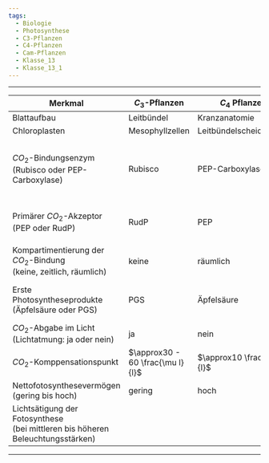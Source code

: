 ```yaml
---
tags:
  - Biologie
  - Photosynthese
  - C3-Pflanzen
  - C4-Pflanzen
  - Cam-Pflanzen
  - Klasse_13
  - Klasse_13_1
---
```


---

| Merkmal                                                                           | $C_3$-Pflanzen                   | $C_4$ Pflanzen              | $CAM$-Pflanzen                                       |
| --------------------------------------------------------------------------------- | -------------------------------- | --------------------------- | ---------------------------------------------------- |
| Blattaufbau                                                                       | Leitbündel                       | Kranzanatomie               | Leitbündel                                           |
| Chloroplasten                                                                     | Mesophyllzellen                  | Leitbündelscheidezellen     | Mesophyllzellen                                      |
| $CO_2$-Bindungsenzym<br>(Rubisco oder PEP-Carboxylase)                            | Rubisco                          | PEP-Carboxylase             | Im Licht: Rubisco<br><br>Im Dunkeln: PEP-Carboxylase |
| Primärer $CO_2$-Akzeptor<br>(PEP oder RudP)                                       | RudP                             | PEP                         | Im Licht: RudP<br><br>Im Dunkeln: PEP                |
| Kompartimentierung der $CO_2$-Bindung<br>(keine, zeitlich, räumlich)              | keine                            | räumlich                    | zeitlich                                             |
| Erste Photosyntheseprodukte<br>(Äpfelsäure oder PGS)                              | PGS                              | Äpfelsäure                  | Im Licht: PGS<br><br>Im Dunkeln: Äpfelsäure          |
| $CO_2$-Abgabe im Licht<br>(Lichtatmung: ja oder nein)                             | ja                               | nein                        | nein                                                 |
| $CO_2$-Komppensationspunkt                                                        | $\approx30 - 60 \frac{\mu l}{l}$ | $\approx10 \frac{\mu l}{l}$ | $\approx 10 \frac{\mu l}{l}$                         |
| Nettofotosynthesevermögen<br>(gering bis hoch)                                    | gering                           | hoch                        | mittel                                               |
| Lichtsätigung der Fotosynthese<br>(bei mittleren bis höheren Beleuchtungsstärken) |                                  |                             |                                                      |

---
